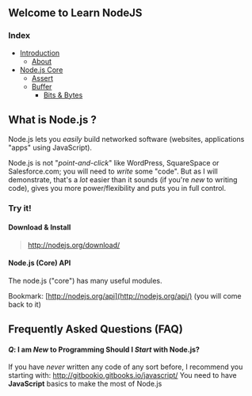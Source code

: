 ## Welcome to Learn NodeJS

### Index

* [Introduction](README.md)
  * [About](about/README.md)
* [Node.js Core](core/README.md)
  * [Assert](core/assert/README.md)
  * [Buffer](core/buffer/README.md)
    * [Bits & Bytes](core/buffer/bits-bytes-and-hex.md)


## What is Node.js ?

Node.js lets you *easily* build networked software (websites, applications "apps"
using JavaScript).

Node.js is not "*point-and-click*" like WordPress, SquareSpace or Salesforce.com;
you will need to *write* some "code". But as I will demonstrate, that's
a *lot* easier than it sounds (if you're *new* to writing code),
gives you more power/flexibility and puts you in full control.



### Try it!

#### Download & Install

> http://nodejs.org/download/


#### Node.js (Core) API

The node.js ("core") has many useful modules.

Bookmark: [http://nodejs.org/api](http://nodejs.org/api/) (you will come back to it)




## Frequently Asked Questions (FAQ)

#### *Q*: I am *New* to Programming Should I *Start* with Node.js?

If you have *never* written any code of any sort before,
I recommend you starting with: http://gitbookio.gitbooks.io/javascript/
You need to have **JavaScript** basics to make the most of Node.js
